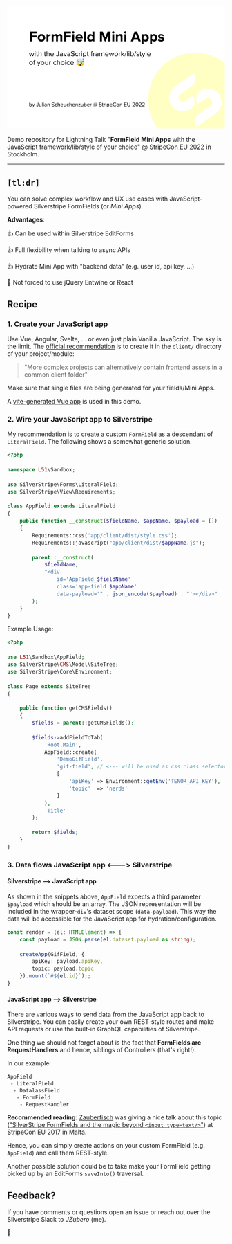 ![FormField Mini Apps](docs/FormField-Mini-App_StripeCon22-Julian-Scheuchenzuber.png)

Demo repository for Lightning Talk "**FormField Mini Apps** with the JavaScript framework/lib/style of your choice" @ [StripeCon EU 2022](https://stripecon.eu) in Stockholm.

---

## `[tl:dr]`

You can solve complex workflow and UX use cases with JavaScript-powered Silverstripe FormFields (or *Mini Apps*).

**Advantages**:

👍  Can be used within Silverstripe EditForms

👍  Full flexibility when talking to async APIs

👍  Hydrate Mini App with "backend data" (e.g. user id, api key, ...)

🤯  Not forced to use jQuery Entwine or React


## Recipe

### 1. Create your JavaScript app

Use Vue, Angular, Svelte, ... or even just plain Vanilla JavaScript. The sky is the limit.
The [official recommendation](https://docs.silverstripe.org/en/4/getting_started/directory_structure/) is to create it in the `client/` directory of your project/module:

> "More complex projects can alternatively contain frontend assets in a common client folder"

Make sure that single files are being generated for your fields/Mini Apps.

A [vite-generated Vue app](app/client) is used in this demo.

### 2. Wire your JavaScript app to Silverstripe

My recommendation is to create a custom `FormField` as a descendant of `LiteralField`. The following shows a somewhat generic solution.

```php
<?php

namespace L51\Sandbox;

use SilverStripe\Forms\LiteralField;
use SilverStripe\View\Requirements;

class AppField extends LiteralField
{
    public function __construct($fieldName, $appName, $payload = [])
    {
        Requirements::css('app/client/dist/style.css');
        Requirements::javascript("app/client/dist/$appName.js");

        parent::__construct(
            $fieldName,
            "<div
                id='AppField_$fieldName'
                class='app-field $appName'
                data-payload='" . json_encode($payload) . "'></div>"
        );
    }
}
```

Example Usage:

```php
<?php

use L51\Sandbox\AppField;
use SilverStripe\CMS\Model\SiteTree;
use SilverStripe\Core\Environment;

class Page extends SiteTree
{

    public function getCMSFields()
    {
        $fields = parent::getCMSFields();

        $fields->addFieldToTab(
            'Root.Main',
            AppField::create(
                'DemoGifField',
                'gif-field', // <--- will be used as css class selector and has to match first param of watchElement()
                [
                    'apiKey' => Environment::getEnv('TENOR_API_KEY'),
                    'topic'  => 'nerds'
                ]
            ),
            'Title'
        );

        return $fields;
    }
}
```

### 3. Data flows JavaScript app <---> Silverstripe

#### Silverstripe --> JavaScript app

As shown in the snippets above, `AppField` expects a third parameter `$payload` which should be an array.
The JSON representation will be included in the wrapper-`div`'s dataset scope (`data-payload`). This way the data
will be accessible for the JavaScript app for hydration/configuration.

```typescript
const render = (el: HTMLElement) => {
    const payload = JSON.parse(el.dataset.payload as string);

    createApp(GifField, {
        apiKey: payload.apiKey,
        topic: payload.topic
    }).mount(`#${el.id}`);;
}
```

#### JavaScript app --> Silverstripe

There are various ways to send data from the JavaScript app back to Silverstripe. You can easily create your
own REST-style routes and make API requests or use the built-in GraphQL capabilities of Silverstripe.

One thing we should not forget about is the fact that **FormFields are RequestHandlers** and hence, siblings of Controllers (that's right!).

In our example:

```
AppField
 - LiteralField
  - DatalassField
   - FormField
    - RequestHandler 
```

**Recommended reading**: [Zauberfisch](https://github.com/Zauberfisch) was giving a nice talk about this topic 
(["SilverStripe FormFields and the magic beyond `<input type=text/>`"](https://slides.zauberfisch.at/2017/stripecon17-formfields/
)) at StripeCon EU 2017 in Malta.

Hence, you can simply create actions on your custom FormField (e.g. `AppField`) and call them REST-style.

Another possible solution could be to take make your FormField getting picked up by an EditForms `saveInto()` traversal.

## Feedback?

If you have comments or questions open an issue or reach out over the Silverstripe Slack to *JZubero* (me).

🖖
